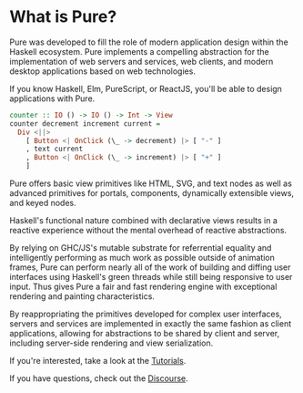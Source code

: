 # What is Pure?

Pure was developed to fill the role of modern application design within the
Haskell ecosystem. Pure implements a compelling abstraction for the
implementation of web servers and services, web clients, and modern desktop
applications based on web technologies.

If you know Haskell, Elm, PureScript, or ReactJS, you'll be able to design
applications with Pure.

```haskell
counter :: IO () -> IO () -> Int -> View
counter decrement increment current =
  Div <||>
    [ Button <| OnClick (\_ -> decrement) |> [ "-" ]
    , text current
    , Button <| OnClick (\_ -> increment) |> [ "+" ]
    ]
```

Pure offers basic view primitives like HTML, SVG, and text nodes as well as
advanced primitives for portals, components, dynamically extensible views, and
keyed nodes. 

Haskell's functional nature combined with declarative views results in a 
reactive experience without the mental overhead of reactive abstractions.

By relying on GHC/JS's mutable substrate for referrential equality and 
intelligently performing as much work as possible outside of animation frames,
Pure can perform nearly all of the work of building and diffing user interfaces
using Haskell's green threads while still being responsive to user input. Thus
gives Pure a fair and fast rendering engine with exceptional rendering and
painting characteristics.

By reappropriating the primitives developed for complex user interfaces, servers
and services are implemented in exactly the same fashion as client applications,
allowing for abstractions to be shared by client and server, including
server-side rendering and view serialization.

If you're interested, take a look at the [Tutorials](/tuts).

If you have questions, check out the [Discourse](http://discourse.purehs.org).
